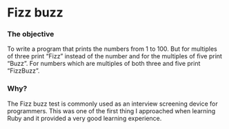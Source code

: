 # Fizz buzz

### The objective
To write a program that prints the numbers from 1 to 100. But for multiples of three print “Fizz” instead of the number and for the multiples of five print “Buzz”. For numbers which are multiples of both three and five print “FizzBuzz”.

### Why?
The Fizz buzz test is commonly used as an interview screening device for programmers. This was one of the first thing I approached when learning Ruby and it provided a very good learning experience.
